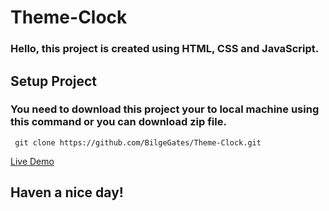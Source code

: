 # Theme-Clock

###  Hello, this project is created using HTML, CSS and JavaScript.  

## Setup Project  

### You need to download this project your to local machine using this command or you can download zip file. 

     git clone https://github.com/BilgeGates/Theme-Clock.git  

<a href="https://velvety-dieffenbachia-833409.netlify.app" target="_blank">Live Demo</a>

## Haven a nice day!
